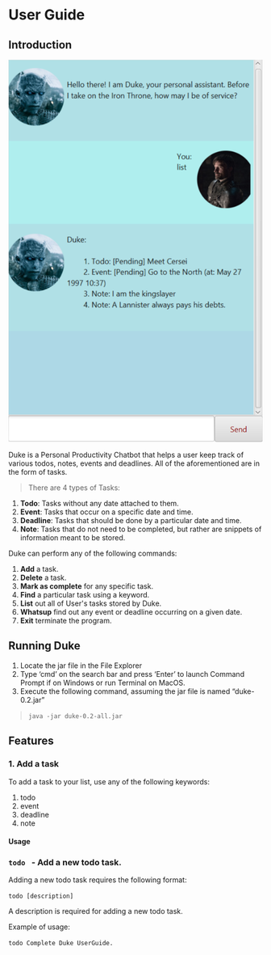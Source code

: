 # User Guide

## Introduction

![Duke Ui](Ui.png)

Duke is a Personal Productivity Chatbot that helps a user keep track of various todos, notes, events and deadlines. All of the aforementioned are in the form of tasks.

> There are 4 types of Tasks:
1. **Todo**: Tasks without any date attached to them.
2. **Event**: Tasks that occur on a specific date and time.
3. **Deadline**: Tasks that should be done by a particular date and time.
4. **Note**: Tasks that do not need to be completed, but rather are snippets of information meant to be stored.

Duke can perform any of the following commands:
1. **Add** a task.
2. **Delete** a task.
3. **Mark as complete** for any specific task.
4. **Find** a particular task using a keyword.
5. **List** out all of User's tasks stored by Duke.
6. **Whatsup** find out any event or deadline occurring on a given date.
7. **Exit** terminate the program.

## Running Duke
1. Locate the jar file in the File Explorer
2. Type ‘cmd’ on the search bar and press ‘Enter’ to launch Command Prompt if on Windows or run Terminal on MacOS.
3. Execute the following command, assuming the jar file is named “duke-0.2.jar”
> `java -jar duke-0.2-all.jar`

## Features 

### 1. Add a task
To add a task to your list, use any of the following keywords:
1. todo
2. event
3. deadline
4. note

#### Usage

### `todo ` - Add a new todo task.

Adding a new todo task requires the following format:

`todo [description]`

A description is required for adding a new todo task.

Example of usage:

`todo Complete Duke UserGuide.`








